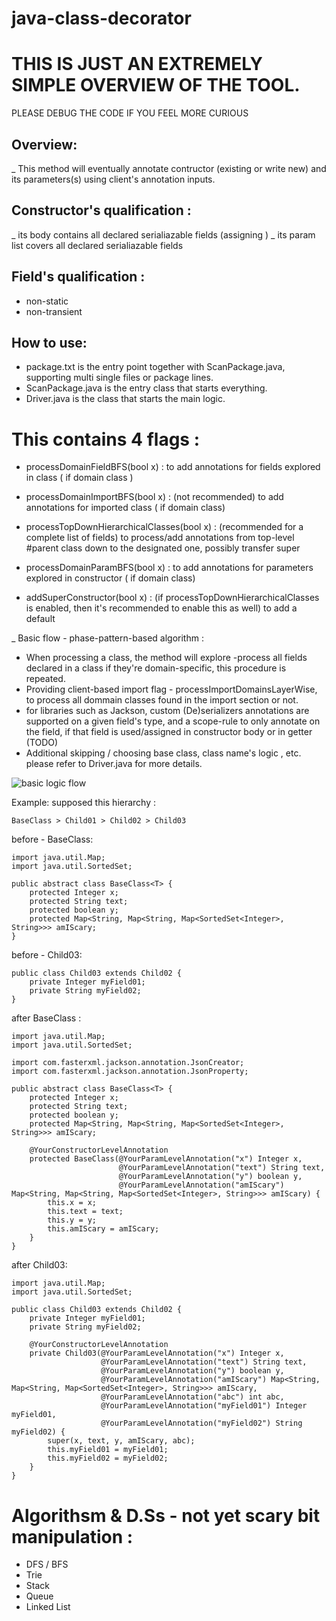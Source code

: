 # java-class-decorator

# THIS IS JUST AN EXTREMELY SIMPLE OVERVIEW OF THE TOOL.
PLEASE DEBUG THE CODE IF YOU FEEL MORE CURIOUS

## Overview:

_ This method will eventually annotate contructor (existing or write new) and its parameters(s) using client's annotation inputs.

## Constructor's qualification :
_ its body contains all declared serialiazable fields (assigning )
_ its param list covers all declared serialiazable fields

## Field's qualification :
-  non-static
-  non-transient

## How to use:
+ package.txt is the entry point together with ScanPackage.java, supporting multi single files or package lines.
+ ScanPackage.java is the entry class that starts everything.
+ Driver.java is the class that starts the main logic.

# This contains 4 flags :
 - processDomainFieldBFS(bool x)                 : to add annotations for fields explored in class ( if domain class )

 - processDomainImportBFS(bool x)                : (not recommended) to add annotations for imported class ( if domain class)

 - processTopDownHierarchicalClasses(bool x)       : (recommended for a complete list of fields) to process/add annotations from top-level #parent class down to the designated one, possibly transfer super 

 - processDomainParamBFS(bool x)                 : to add annotations for parameters explored in constructor ( if domain class)
 - addSuperConstructor(bool x)                    : (if processTopDownHierarchicalClasses is enabled, then it's recommended to enable this as well) to add a default

_ Basic flow - phase-pattern-based algorithm :
+ When processing a class, the method will explore -process all fields declared in a class if they're domain-specific, this procedure is repeated.
+ Providing client-based import flag - processImportDomainsLayerWise, to process all dommain classes found in the import section or not.
+ for libraries such as Jackson, custom (De)serializers annotations are supported on a given field's type, and a scope-rule to only annotate on the field, if that field is used/assigned in constructor body or in getter (TODO)
+ Additional skipping / choosing base class, class name's logic , etc. please refer to Driver.java for more details.

![basic logic flow](https://raw.githubusercontent.com/trgpnt/java-class-decorator/83497b1acd425ead5b7011210d4431244adc2e81/src/main/resources/imgs/basic_flow.png)

Example: supposed this hierarchy :
```
BaseClass > Child01 > Child02 > Child03
```

before - BaseClass:
```
import java.util.Map;
import java.util.SortedSet;

public abstract class BaseClass<T> {
    protected Integer x;
    protected String text;
    protected boolean y;
    protected Map<String, Map<String, Map<SortedSet<Integer>, String>>> amIScary;
}
```

before - Child03:
```
public class Child03 extends Child02 {
    private Integer myField01;
    private String myField02;
}
```
after BaseClass :
```
import java.util.Map;
import java.util.SortedSet;

import com.fasterxml.jackson.annotation.JsonCreator;
import com.fasterxml.jackson.annotation.JsonProperty;

public abstract class BaseClass<T> {
    protected Integer x;
    protected String text;
    protected boolean y;
    protected Map<String, Map<String, Map<SortedSet<Integer>, String>>> amIScary;

    @YourConstructorLevelAnnotation
    protected BaseClass(@YourParamLevelAnnotation("x") Integer x,
                        @YourParamLevelAnnotation("text") String text,
                        @YourParamLevelAnnotation("y") boolean y,
                        @YourParamLevelAnnotation("amIScary") Map<String, Map<String, Map<SortedSet<Integer>, String>>> amIScary) {
        this.x = x;
        this.text = text;
        this.y = y;
        this.amIScary = amIScary;
    }
}
```
after Child03:
```
import java.util.Map;
import java.util.SortedSet;

public class Child03 extends Child02 {
    private Integer myField01;
    private String myField02;

    @YourConstructorLevelAnnotation
    private Child03(@YourParamLevelAnnotation("x") Integer x,
                    @YourParamLevelAnnotation("text") String text,
                    @YourParamLevelAnnotation("y") boolean y,
                    @YourParamLevelAnnotation("amIScary") Map<String, Map<String, Map<SortedSet<Integer>, String>>> amIScary,
                    @YourParamLevelAnnotation("abc") int abc,
                    @YourParamLevelAnnotation("myField01") Integer myField01,
                    @YourParamLevelAnnotation("myField02") String myField02) {
        super(x, text, y, amIScary, abc);
        this.myField01 = myField01;
        this.myField02 = myField02;
    }
}
```

# Algorithsm & D.Ss - not yet scary bit manipulation :
 - DFS / BFS
 - Trie
 - Stack
 - Queue
 - Linked List
